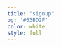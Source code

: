```yaml
---
title: "signup"
bg: '#63BD2F'
color: white
style: full
---
```

<div class="container">
	<div id="tickets">
		<script async src="//widgets.nvite.com/1.3/tickets.js" data-resource="ab56" data-class="tickets"></script>
	</div>
	<div class="guests" style="text-align:center;font-size:1em;">
		<script async src="//widgets.nvite.com/1.3/cards.js" data-resource="ab56/guests" data-headline-text=":count people are partying with us!"></script>
	</div>
</div>

<!-- <div class="link">
	<a class="btn" href="https://nvite.com/Partyhorse/ab56">Register</a>
</div> -->
